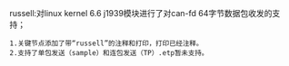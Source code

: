 russell:对linux kernel 6.6 j1939模块进行了对can-fd 64字节数据包收发的支持；

    1.关键节点添加了带“russell”的注释和打印，打印已经注释。
    2.支持了单包发送（sample）和连包发送（TP）.etp暂未支持。